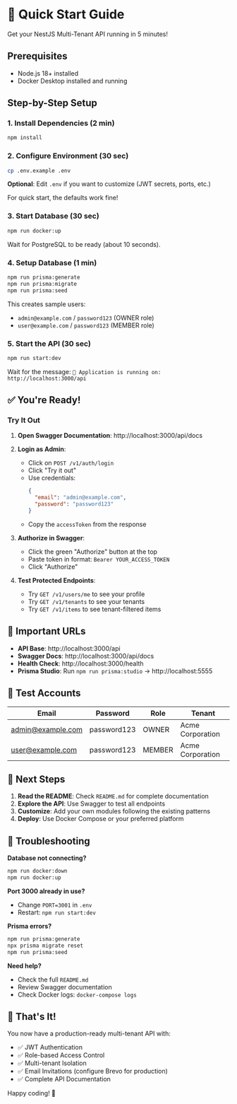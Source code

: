 # 🚀 Quick Start Guide

Get your NestJS Multi-Tenant API running in 5 minutes!

## Prerequisites

- Node.js 18+ installed
- Docker Desktop installed and running

## Step-by-Step Setup

### 1. Install Dependencies (2 min)

```bash
npm install
```

### 2. Configure Environment (30 sec)

```bash
cp .env.example .env
```

**Optional**: Edit `.env` if you want to customize (JWT secrets, ports, etc.)

For quick start, the defaults work fine!

### 3. Start Database (30 sec)

```bash
npm run docker:up
```

Wait for PostgreSQL to be ready (about 10 seconds).

### 4. Setup Database (1 min)

```bash
npm run prisma:generate
npm run prisma:migrate
npm run prisma:seed
```

This creates sample users:
- `admin@example.com` / `password123` (OWNER role)
- `user@example.com` / `password123` (MEMBER role)

### 5. Start the API (30 sec)

```bash
npm run start:dev
```

Wait for the message: `🚀 Application is running on: http://localhost:3000/api`

## ✅ You're Ready!

### Try It Out

1. **Open Swagger Documentation**: http://localhost:3000/api/docs

2. **Login as Admin**:
   - Click on `POST /v1/auth/login`
   - Click "Try it out"
   - Use credentials:
     ```json
     {
       "email": "admin@example.com",
       "password": "password123"
     }
     ```
   - Copy the `accessToken` from the response

3. **Authorize in Swagger**:
   - Click the green "Authorize" button at the top
   - Paste token in format: `Bearer YOUR_ACCESS_TOKEN`
   - Click "Authorize"

4. **Test Protected Endpoints**:
   - Try `GET /v1/users/me` to see your profile
   - Try `GET /v1/tenants` to see your tenants
   - Try `GET /v1/items` to see tenant-filtered items

## 📍 Important URLs

- **API Base**: http://localhost:3000/api
- **Swagger Docs**: http://localhost:3000/api/docs
- **Health Check**: http://localhost:3000/health
- **Prisma Studio**: Run `npm run prisma:studio` → http://localhost:5555

## 🔑 Test Accounts

| Email | Password | Role | Tenant |
|-------|----------|------|--------|
| admin@example.com | password123 | OWNER | Acme Corporation |
| user@example.com | password123 | MEMBER | Acme Corporation |

## 🎯 Next Steps

1. **Read the README**: Check `README.md` for complete documentation
2. **Explore the API**: Use Swagger to test all endpoints
3. **Customize**: Add your own modules following the existing patterns
4. **Deploy**: Use Docker Compose or your preferred platform

## 🐛 Troubleshooting

**Database not connecting?**
```bash
npm run docker:down
npm run docker:up
```

**Port 3000 already in use?**
- Change `PORT=3001` in `.env`
- Restart: `npm run start:dev`

**Prisma errors?**
```bash
npm run prisma:generate
npx prisma migrate reset
npm run prisma:seed
```

**Need help?**
- Check the full `README.md`
- Review Swagger documentation
- Check Docker logs: `docker-compose logs`

## 🎉 That's It!

You now have a production-ready multi-tenant API with:
- ✅ JWT Authentication
- ✅ Role-based Access Control
- ✅ Multi-tenant Isolation
- ✅ Email Invitations (configure Brevo for production)
- ✅ Complete API Documentation

Happy coding! 🚀